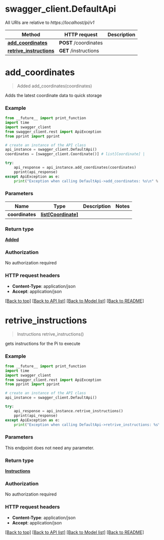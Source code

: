 # swagger_client.DefaultApi

All URIs are relative to *https://localhost/pi/v1*

Method | HTTP request | Description
------------- | ------------- | -------------
[**add_coordinates**](DefaultApi.md#add_coordinates) | **POST** /coordinates | 
[**retrive_instructions**](DefaultApi.md#retrive_instructions) | **GET** /instructions | 


# **add_coordinates**
> Added add_coordinates(coordinates)



Adds the latest coordinate data to quick storage

### Example
```python
from __future__ import print_function
import time
import swagger_client
from swagger_client.rest import ApiException
from pprint import pprint

# create an instance of the API class
api_instance = swagger_client.DefaultApi()
coordinates = [swagger_client.Coordinate()] # list[Coordinate] | 

try:
    api_response = api_instance.add_coordinates(coordinates)
    pprint(api_response)
except ApiException as e:
    print("Exception when calling DefaultApi->add_coordinates: %s\n" % e)
```

### Parameters

Name | Type | Description  | Notes
------------- | ------------- | ------------- | -------------
 **coordinates** | [**list[Coordinate]**](Coordinate.md)|  | 

### Return type

[**Added**](Added.md)

### Authorization

No authorization required

### HTTP request headers

 - **Content-Type**: application/json
 - **Accept**: application/json

[[Back to top]](#) [[Back to API list]](../README.md#documentation-for-api-endpoints) [[Back to Model list]](../README.md#documentation-for-models) [[Back to README]](../README.md)

# **retrive_instructions**
> Instructions retrive_instructions()



gets instructions for the Pi to execute

### Example
```python
from __future__ import print_function
import time
import swagger_client
from swagger_client.rest import ApiException
from pprint import pprint

# create an instance of the API class
api_instance = swagger_client.DefaultApi()

try:
    api_response = api_instance.retrive_instructions()
    pprint(api_response)
except ApiException as e:
    print("Exception when calling DefaultApi->retrive_instructions: %s\n" % e)
```

### Parameters
This endpoint does not need any parameter.

### Return type

[**Instructions**](Instructions.md)

### Authorization

No authorization required

### HTTP request headers

 - **Content-Type**: application/json
 - **Accept**: application/json

[[Back to top]](#) [[Back to API list]](../README.md#documentation-for-api-endpoints) [[Back to Model list]](../README.md#documentation-for-models) [[Back to README]](../README.md)


